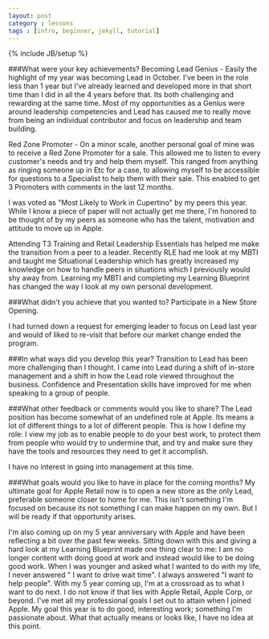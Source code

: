 ```yaml
---
layout: post
category : lessons
tags : [intro, beginner, jekyll, tutorial]
---
```

{% include JB/setup %}

###What were your key achievements?
Becoming Lead Genius - Easily the highlight of my year was becoming Lead in October. I've been in the role less than 1 year but I've already learned and developed more in that short time than I did in all the 4 years before that. Its both challenging and rewarding at the same time. Most of my opportunities as a Genius were around leadership competencies and Lead has caused me to really move from being an individual contributor and focus on leadership and team building.

Red Zone Promoter - On a minor scale, another personal goal of mine was to receive a Red Zone Promoter for a sale. This allowed me to listen to every customer's needs and try and help them myself. This ranged from anything as ringing someone up in Etc for a case, to allowing myself to be accessible for questions to a Specialist to help them with their sale. This enabled to get 3 Promoters with comments in the last 12 months.

I was voted as "Most Likely to Work in Cupertino" by my peers this year. While I know a piece of paper will not actually get me there, I'm honored to be thought of by my peers as someone who has the talent, motivation and attitude to move up in Apple. 

Attending T3 Training and Retail Leadership Essentials has helped me make the transition from a peer to a leader. Recently RLE had me look at my MBTI and taught me Situational Leadership which has greatly increased my knowledge on how to handle peers in situations which I previously would shy away from. Learning my MBTI and completing my Learning Blueprint has changed the way I look at my own personal development. 

###What didn't you achieve that you wanted to?
Participate in a New Store Opening. 

I had turned down a request for emerging leader to focus on Lead last year and would of liked to re-visit that before our market change ended the program.

###In what ways did you develop this year?
Transition to Lead has been more challenging than I thought. I came into Lead during a shift of in-store management and a shift in how the Lead role viewed throughout the business. Confidence and Presentation skills have improved for me when speaking to a group of people. 

###What other feedback or comments would you like to share?
The Lead position has become somewhat of an undefined role at Apple. Its means a lot of different things to a lot of different people. This is how I define my role: I view my job as to enable people to do your best work, to protect them from people who would try to undermine that, and try and make sure they have the tools and resources they need to get it accomplish. 

I have no interest in going into management at this time. 
 
###What goals would you like to have in place for the coming months?
My ultimate goal for Apple Retail now is to open a new store as the only Lead, preferable someone closer to home for me. This isn't something I'm focused on because its not something I can make happen on my own. But I will be ready if that opportunity arises. 
 
I'm also coming up on my 5 year anniversary with Apple and have been reflecting a bit over the past few weeks. Sitting down with this and giving a hard look at my Learning Blueprint made one thing clear to me: I am no longer content with doing good at work and instead would like to be doing good work. When I was younger and asked what I wanted to do with my life, I never answered " I want to drive wait time". I always answered "I want to help people". With my 5 year coming up, I'm at a crossroad as to what I want to do next. I do not know if that lies with Apple Retail, Apple Corp, or beyond. I've met all my professional goals I set out to attain when I joined Apple. My goal this year is to do good, interesting work; something I'm passionate about. What that actually means or looks like, I have no idea at this point. 